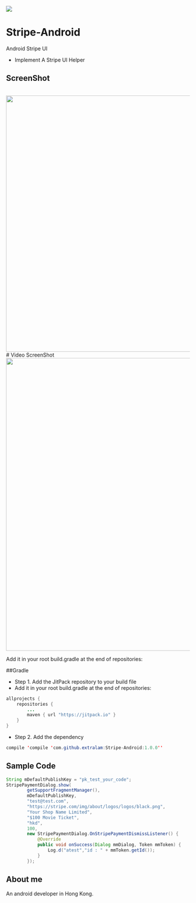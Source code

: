 [![](https://jitpack.io/v/extralam/Stripe-Android.svg)](https://jitpack.io/#extralam/Stripe-Android)
# Stripe-Android
Android Stripe UI
- Implement A Stripe UI Helper

## ScreenShot
<br>
<img height="700" src="https://github.com/extralam/Stripe-Android/blob/master/screenshot/sample_screenshot.jpg?raw=true"/>
<br>
# Video ScreenShot
<img width="800" src="https://github.com/extralam/Stripe-Android/blob/master/screenshot/screenshot_vide.gif?raw=true"/>
<br>

Add it in your root build.gradle at the end of repositories:


##Gradle
- Step 1. Add the JitPack repository to your build file
- Add it in your root build.gradle at the end of repositories:
```java
allprojects {
	repositories {
		...
		maven { url "https://jitpack.io" }
	}
}
```
- Step 2. Add the dependency
```java
compile 'compile 'com.github.extralam:Stripe-Android:1.0.0''
```

## Sample Code
```java
String mDefaultPublishKey = "pk_test_your_code";
StripePaymentDialog.show(
        getSupportFragmentManager(),
        mDefaultPublishKey,
        "test@test.com",
        "https://stripe.com/img/about/logos/logos/black.png",
        "Your Shop Name Limited",
        "$100 Movie Ticket",
        "hkd",
        100,
        new StripePaymentDialog.OnStripePaymentDismissListener() {
            @Override
            public void onSuccess(Dialog mmDialog, Token mmToken) {
                Log.d("atest","id : " + mmToken.getId());
            }
        });
```

## About me

An android developer in Hong Kong.
